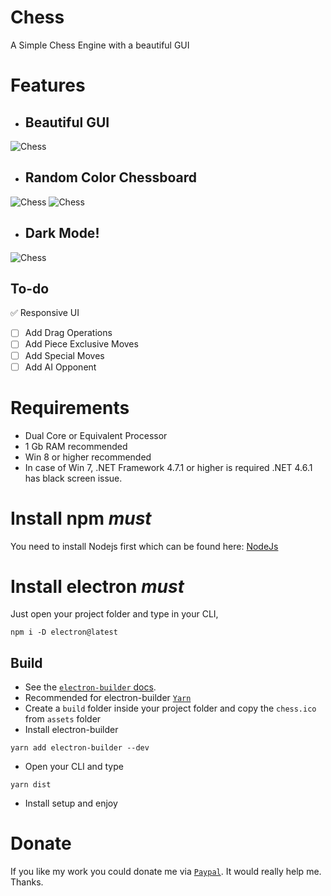 # Chess
A Simple Chess Engine with a beautiful GUI

# Features
- ## Beautiful GUI 
![Chess](https://i.postimg.cc/qvmcrKt8/Annotation-2020-08-07-192802.png)
- ## Random Color Chessboard 
![Chess](https://i.postimg.cc/W4hG14rx/Annotation-2020-08-07-192826.png) ![Chess](https://i.postimg.cc/MpV7MGpL/Annotation-2020-08-07-192738.png)
- ## Dark Mode! 
![Chess](https://i.postimg.cc/4yYtJf0B/Annotation-2020-08-07-192850.png)

## To-do
:white_check_mark: Responsive UI
- [ ] Add Drag Operations
- [ ] Add Piece Exclusive Moves
- [ ] Add Special Moves
- [ ] Add AI Opponent

# Requirements

- Dual Core or Equivalent Processor
- 1 Gb RAM recommended
- Win 8 or higher recommended
- In case of Win 7, .NET Framework 4.7.1 or higher is required .NET 4.6.1 has black screen issue.

# Install npm _must_
You need to install Nodejs first which can be found here:
[NodeJs](https://nodejs.org)

# Install electron _must_
Just open your project folder and type in your CLI,
```
npm i -D electron@latest
```

## Build

- See the [`electron-builder` docs](https://www.electron.build/multi-platform-build).
- Recommended for electron-builder [`Yarn`](https://yarnpkg.com/en/docs/install#windows-stable)
- Create a `build` folder inside your project folder and copy the `chess.ico` from `assets` folder
- Install electron-builder
```
yarn add electron-builder --dev
```
- Open your CLI and type
```
yarn dist
```
- Install setup and enjoy

# Donate

If you like my work you could donate me via [`Paypal`](https://www.paypal.me/rijustone).
It would really help me. Thanks.
